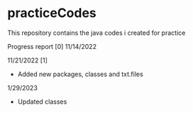 # practiceCodes
This repository contains the java codes i created for practice

Progress report [0]
11/14/2022 


11/21/2022 [1]
- Added new packages, classes and txt.files

1/29/2023
- Updated classes
